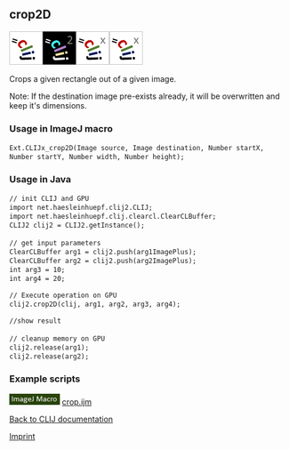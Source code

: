 ## crop2D
![Image](images/mini_clij1_logo.png)![Image](images/mini_clij2_logo.png)![Image](images/mini_clijx_logo.png)![Image](images/mini_clijx_logo.png)

Crops a given rectangle out of a given image.

Note: If the destination image pre-exists already, it will be overwritten and keep it's dimensions.

### Usage in ImageJ macro
```
Ext.CLIJx_crop2D(Image source, Image destination, Number startX, Number startY, Number width, Number height);
```


### Usage in Java
```
// init CLIJ and GPU
import net.haesleinhuepf.clij2.CLIJ;
import net.haesleinhuepf.clij.clearcl.ClearCLBuffer;
CLIJ2 clij2 = CLIJ2.getInstance();

// get input parameters
ClearCLBuffer arg1 = clij2.push(arg1ImagePlus);
ClearCLBuffer arg2 = clij2.push(arg2ImagePlus);
int arg3 = 10;
int arg4 = 20;
```

```
// Execute operation on GPU
clij2.crop2D(clij, arg1, arg2, arg3, arg4);
```

```
//show result

// cleanup memory on GPU
clij2.release(arg1);
clij2.release(arg2);
```




### Example scripts
<a href="https://github.com/clij/clij-advanced-filters/blob/master/src/main/macro/"><img src="images/language_macro.png" height="20"/></a> [crop.ijm](https://github.com/clij/clij-advanced-filters/blob/master/src/main/macro/crop.ijm)  


[Back to CLIJ documentation](https://clij.github.io/)

[Imprint](https://clij.github.io/imprint)
